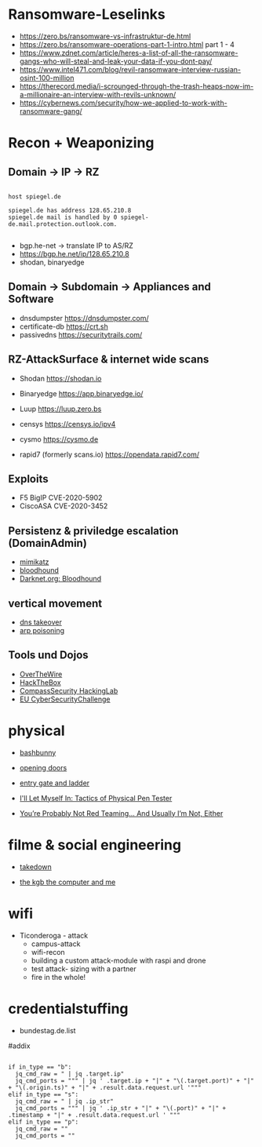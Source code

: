 
# Ransomware-Leselinks



- https://zero.bs/ransomware-vs-infrastruktur-de.html
- https://zero.bs/ransomware-operations-part-1-intro.html part 1 - 4
- https://www.zdnet.com/article/heres-a-list-of-all-the-ransomware-gangs-who-will-steal-and-leak-your-data-if-you-dont-pay/
- https://www.intel471.com/blog/revil-ransomware-interview-russian-osint-100-million
- https://therecord.media/i-scrounged-through-the-trash-heaps-now-im-a-millionaire-an-interview-with-revils-unknown/
- https://cybernews.com/security/how-we-applied-to-work-with-ransomware-gang/




# Recon + Weaponizing


## Domain -> IP -> RZ


~~~

host spiegel.de

spiegel.de has address 128.65.210.8
spiegel.de mail is handled by 0 spiegel-de.mail.protection.outlook.com.


~~~

- bgp.he-net -> translate IP to AS/RZ
- https://bgp.he.net/ip/128.65.210.8
- shodan, binaryedge



## Domain -> Subdomain -> Appliances and Software

- dnsdumpster https://dnsdumpster.com/
- certificate-db https://crt.sh
- passivedns https://securitytrails.com/


## RZ-AttackSurface & internet wide scans

- Shodan https://shodan.io
- Binaryedge https://app.binaryedge.io/
- Luup https://luup.zero.bs
- censys https://censys.io/ipv4
- cysmo https://cysmo.de

- rapid7 (formerly scans.io) https://opendata.rapid7.com/

## Exploits 

- F5 BigIP CVE-2020-5902
- CiscoASA CVE-2020-3452



## Persistenz & priviledge escalation (DomainAdmin)


- [mimikatz](https://blog.varonis.de/was-ist-mimikatz-eine-einfuhrung/)
- [bloodhound](https://www.pentestpartners.com/security-blog/bloodhound-walkthrough-a-tool-for-many-tradecrafts/)
- [Darknet.org: Bloodhound](https://www.darknet.org.uk/2019/06/bloodhound-hacking-active-directory-trust-relationships/)

## vertical movement

- [dns takeover](https://blog.fox-it.com/2018/01/11/mitm6-compromising-ipv4-networks-via-ipv6/)
- [arp poisoning](https://en.wikipedia.org/wiki/ARP_spoofing)

## Tools und Dojos

- [OverTheWire](https://overthewire.org/wargames/)
- [HackTheBox](https://www.hackthebox.eu/)
- [CompassSecurity HackingLab](https://compass-security.com/de/produkte/hacking-lab)
- [EU CyberSecurityChallenge](https://compass-security.com/de/news/detail/cyber-security-challenge-germany)

# physical

- [bashbunny](https://shop.hak5.org/products/bash-bunny)

- [opening doors](https://www.youtube.com/watch?v=SDl4AO4ancI)
- [entry gate and ladder ](https://www.youtube.com/watch?v=LQCEshM03IY)
- [I'll Let Myself In: Tactics of Physical Pen Tester](https://www.youtube.com/watch?v=rnmcRTnTNC8)
- [You’re Probably Not Red Teaming... And Usually I’m Not, Either](https://www.youtube.com/watch?v=mj2iSdBw4-0)

# filme & social engineering

- [takedown](https://www.youtube.com/watch?v=md-3lzwqeek)

- [the kgb the computer and me](https://www.youtube.com/watch?v=EcKxaq1FTac)


# wifi

- Ticonderoga - attack
  - campus-attack
  - wifi-recon
  - building a custom attack-module with raspi and drone
  - test attack- sizing with a partner
  - fire in the whole!  


# credentialstuffing


- bundestag.de.list



#addix

~~~

if in_type == "b":
  jq_cmd_raw = " | jq .target.ip"
  jq_cmd_ports = """ | jq ' .target.ip + "|" + "\(.target.port)" + "|" + "\(.origin.ts)" + "|" + .result.data.request.url '"""
elif in_type == "s":
  jq_cmd_raw = " | jq .ip_str"
  jq_cmd_ports = """ | jq ' .ip_str + "|" + "\(.port)" + "|" + .timestamp + "|" + .result.data.request.url ' """
elif in_type == "p":
  jq_cmd_raw = ""
  jq_cmd_ports = ""


~~~



